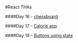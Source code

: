 #React THAs

####Day 16 - [chessboard](https://y1s9x.csb.app/)

####Day 17 - [Calorie app](https://33v53.csb.app/)

####Day 19 - [Buttons using state](https://oxs2u.csb.app/)